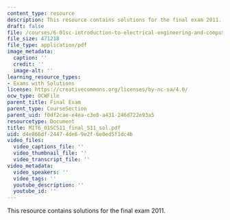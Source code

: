 ```yaml
---
content_type: resource
description: This resource contains solutions for the final exam 2011.
draft: false
file: /courses/6-01sc-introduction-to-electrical-engineering-and-computer-science-i-spring-2011/d4e866df24474de69e2f6e0ed5f1dc4b_MIT6_01SCS11_final_S11_sol.pdf
file_size: 471218
file_type: application/pdf
image_metadata:
  caption: ''
  credit: ''
  image-alt: ''
learning_resource_types:
- Exams with Solutions
license: https://creativecommons.org/licenses/by-nc-sa/4.0/
ocw_type: OCWFile
parent_title: Final Exam
parent_type: CourseSection
parent_uid: f0df2cae-e4ea-c3e0-a431-246d722e93a5
resourcetype: Document
title: MIT6_01SCS11_final_S11_sol.pdf
uid: d4e866df-2447-4de6-9e2f-6e0ed5f1dc4b
video_files:
  video_captions_file: ''
  video_thumbnail_file: ''
  video_transcript_file: ''
video_metadata:
  video_speakers: ''
  video_tags: ''
  youtube_description: ''
  youtube_id: ''
---
```

This resource contains solutions for the final exam 2011.